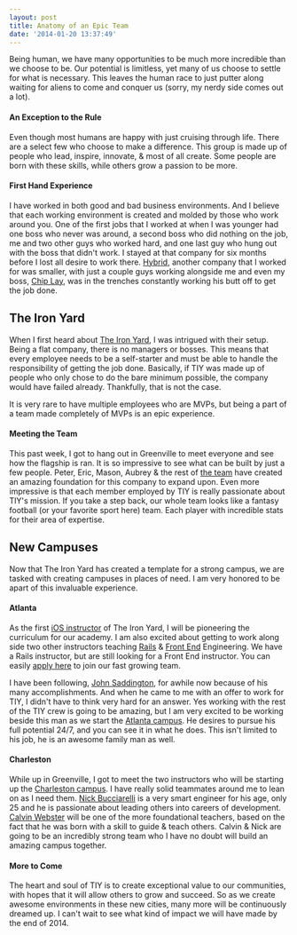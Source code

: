 ```yaml
---
layout: post
title: Anatomy of an Epic Team
date: '2014-01-20 13:37:49'
---
```


Being human, we have many opportunities to be much more incredible than we choose to be. Our potential is limitless, yet many of us choose to settle for what is necessary. This leaves the human race to just putter along waiting for aliens to come and conquer us (sorry, my nerdy side comes out a lot).

#### An Exception to the Rule

Even though most humans are happy with just cruising through life. There are a select few who choose to make a difference. This group is made up of people who lead, inspire, innovate, & most of all create. Some people are born with these skills, while others grow a passion to be more.

#### First Hand Experience

I have worked in both good and bad business environments. And I believe that each working environment is created and molded by those who work around you. One of the first jobs that I worked at when I was younger had one boss who never was around, a second boss who did nothing on the job, me and two other guys who worked hard, and one last guy who hung out with the boss that didn't work. I stayed at that company for six months before I lost all desire to work there. [Hybrid](http://meethybrid.com), another company that I worked for was smaller, with just a couple guys working alongside me and even my boss, [Chip Lay](http://twitter.com/chiplay), was in the trenches constantly working his butt off to get the job done.

## The Iron Yard

When I first heard about [The Iron Yard](http://theironyard.com), I was intrigued with their setup. Being a flat company, there is no managers or bosses. This means that every employee needs to be a self-starter and must be able to handle the responsibility of getting the job done. Basically, if TIY was made up of people who only chose to do the bare minimum possible, the company would have failed already. Thankfully, that is not the case.

It is very rare to have multiple employees who are MVPs, but being a part of a team made completely of MVPs is an epic experience.

#### Meeting the Team

This past week, I got to hang out in Greenville to meet everyone and see how the flagship is ran. It is so impressive to see what can be built by just a few people. Peter, Eric, Mason, Aubrey & the rest of [the team](http://theironyard.com/about/team/) have created an amazing foundation for this company to expand upon. Even more impressive is that each member employed by TIY is really passionate about TIY's mission. If you take a step back, our whole team looks like a fantasy football (or your favorite sport here) team. Each player with incredible stats for their area of expertise.

## New Campuses

Now that The Iron Yard has created a template for a strong campus, we are tasked with creating campuses in places of need. I am very honored to be apart of this invaluable experience.

#### Atlanta

As the first [iOS instructor](http://theironyard.com/academy/mobile-engineering/) of The Iron Yard, I will be pioneering the curriculum for our academy. I am also excited about getting to work along side two other instructors teaching [Rails](http://theironyard.com/academy/rails-engineering/) & [Front End](http://theironyard.com/academy/front-end-engineering/) Engineering. We have a Rails instructor, but are still looking for a Front End instructor. You can easily [apply here](http://theironyard.com/jobs/) to join our fast growing team.

I have been following, [John Saddington](http://john.do/about/), for awhile now because of his many accomplishments. And when he came to me with an offer to work for TIY, I didn't have to think very hard for an answer. Yes working with the rest of the TIY crew is going to be amazing, but I am very excited to be working beside this man as we start the [Atlanta campus](http://theironyard.com/locations/atlanta/). He desires to pursue his full potential 24/7, and you can see it in what he does. This isn't limited to his job, he is an awesome family man as well.

#### Charleston

While up in Greenville, I got to meet the two instructors who will be starting up the [Charleston campus](http://theironyard.com/locations/charleston/). I have really solid teammates around me to lean on as I need them. [Nick Bucciarelli](https://twitter.com/n_bucciarelli) is a very smart engineer for his age, only 25 and he is passionate about leading others into careers of development. [Calvin Webster](https://twitter.com/calweb) will be one of the more foundational teachers, based on the fact that he was born with a skill to guide & teach others. Calvin & Nick are going to be an incredibly strong team who I have no doubt will build an amazing campus together.

#### More to Come

The heart and soul of TIY is to create exceptional value to our communities, with hopes that it will allow others to grow and succeed. So as we create awesome environments in these new cities, many more will be continuously dreamed up. I can't wait to see what kind of impact we will have made by the end of 2014.
